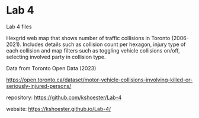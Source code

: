 # Lab 4
 Lab 4 files

Hexgrid web map that shows number of traffic collisions in Toronto (2006-2021). Includes details such as collision count per hexagon, injury type of each collision and map filters such as toggling vehicle collisions on/off, selecting involved party in collision type.

Data from Toronto Open Data (2023)

https://open.toronto.ca/dataset/motor-vehicle-collisions-involving-killed-or-seriously-injured-persons/

repository: https://github.com/kshoester/Lab-4

website: https://kshoester.github.io/Lab-4/
